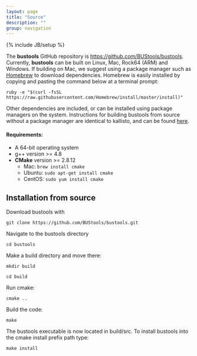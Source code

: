 ```yaml
---
layout: page
title: "Source"
description: ""
group: navigation
---
```

{% include JB/setup %}

The __bustools__ GitHub repository is https://github.com/BUStools/bustools. Currently, __bustools__ can be built on Linux, Mac, Rock64 (ARM) and Windows. If building on Mac, we suggest using a package manager such as [Homebrew](http://brew.sh) to download dependencies. Homebrew is easily installed by copying and pasting the command below at a terminal prompt:

`ruby -e "$(curl -fsSL https://raw.githubusercontent.com/Homebrew/install/master/install)"`

Other dependencies are included, or can be installed using package managers on the system. Instructions for building bustools from source without a package manager are identical to kallisto, and can be found [here](http://pachterlab.github.io/kallisto/local_build.html).

#### Requirements:

- A 64-bit operating system
- g++ version >= 4.8
- __CMake__ version >= 2.8.12
    - Mac: `brew install cmake`
    - Ubuntu: `sudo apt-get install cmake`
    - CentOS: `sudo yum install cmake`


## Installation from source

Download bustools with

`git clone https://github.com/BUStools/bustools.git`

Navigate to the bustools directory

`cd bustools`

Make a build directory and move there:

`mkdir build`

`cd build`

Run cmake:

`cmake ..`

Build the code:

`make`

The bustools executable is now located in build/src. To install bustools into the cmake install prefix path type:

`make install`



